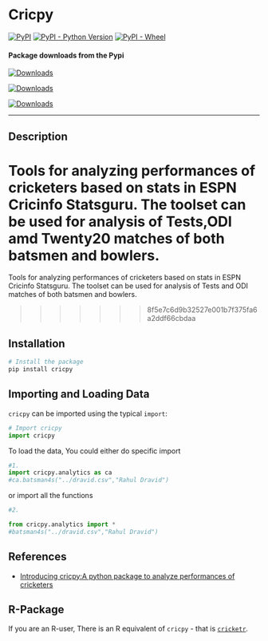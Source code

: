 # Cricpy

[![PyPI](https://img.shields.io/pypi/v/cricpy.svg)](https://pypi.org/project/cricpy/) [![PyPI - Python Version](https://img.shields.io/pypi/pyversions/cricpy.svg)](https://pypi.org/project/cricpy/) [![PyPI - Wheel](https://img.shields.io/pypi/wheel/cricpy.svg)](https://pypi.org/project/cricpy/)

#### Package downloads from the Pypi</b>

[![Downloads](https://pepy.tech/badge/cricpy)](https://pepy.tech/project/cricpy)

[![Downloads](https://pepy.tech/badge/cricpy/month)](https://pepy.tech/project/cricpy)

[![Downloads](https://pepy.tech/badge/cricpy/week)](https://pepy.tech/project/cricpy)
<hr>

## Description 

Tools for analyzing performances of cricketers based on stats in ESPN Cricinfo Statsguru. The toolset can  be used for analysis of Tests,ODI amd Twenty20 matches of both batsmen and bowlers.
=======
Tools for analyzing performances of cricketers based on stats in ESPN Cricinfo Statsguru. The toolset can  be used for analysis of Tests and ODI matches of both batsmen and bowlers.
>>>>>>> 8f5e7c6d9b32527e001b7f375fa6a2ddf66cbdaa

## Installation 

```py
# Install the package
pip install cricpy
```
## Importing and Loading Data 

`cricpy` can be imported using the typical `import`:

```py
# Import cricpy
import cricpy
```

To load the data, You could either do specific import


```py
#1.  
import cricpy.analytics as ca 
#ca.batsman4s("../dravid.csv","Rahul Dravid")

```
or import all the functions

```py
#2.

from cricpy.analytics import *
#batsman4s("../dravid.csv","Rahul Dravid")
```

## References

* [Introducing cricpy:A python package to analyze performances of cricketers](https://gigadom.in/2018/10/28/introducing-cricpya-python-package-to-analyze-performances-of-cricketrs/)


## R-Package

If you are an R-user, There is an R equivalent of `cricpy` - that is [`cricketr`](http://tvganesh.github.io/cricketer/cricketer.html).

